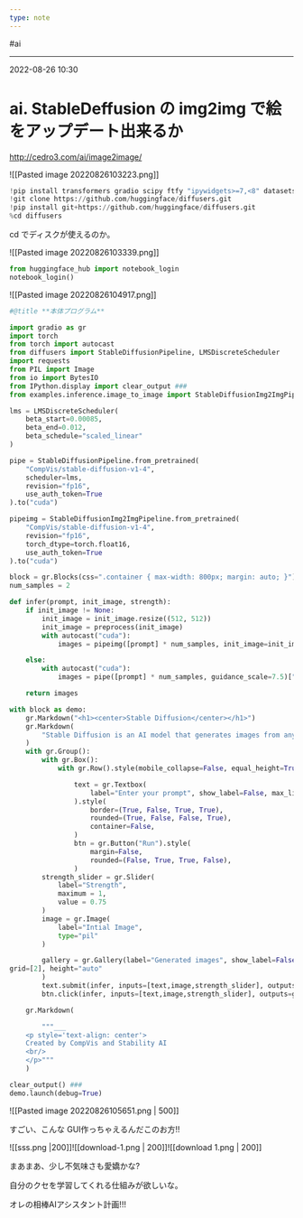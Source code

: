 ```yaml
---
type: note
---
```


#ai

---
2022-08-26  10:30

# ai. StableDeffusion の img2img で絵をアップデート出来るか

http://cedro3.com/ai/image2image/

![[Pasted image 20220826103223.png]]

```python
!pip install transformers gradio scipy ftfy "ipywidgets>=7,<8" datasets
!git clone https://github.com/huggingface/diffusers.git
!pip install git+https://github.com/huggingface/diffusers.git
%cd diffusers
```

cd でディスクが使えるのか。

![[Pasted image 20220826103339.png]]

```python
from huggingface_hub import notebook_login
notebook_login()
```


![[Pasted image 20220826104917.png]]


```python
#@title **本体プログラム**

import gradio as gr
import torch
from torch import autocast
from diffusers import StableDiffusionPipeline, LMSDiscreteScheduler
import requests
from PIL import Image
from io import BytesIO
from IPython.display import clear_output ###
from examples.inference.image_to_image import StableDiffusionImg2ImgPipeline, preprocess

lms = LMSDiscreteScheduler(
	beta_start=0.00085,
	beta_end=0.012,
	beta_schedule="scaled_linear"
)

pipe = StableDiffusionPipeline.from_pretrained(
	"CompVis/stable-diffusion-v1-4",
	scheduler=lms,
	revision="fp16",
	use_auth_token=True
).to("cuda")

pipeimg = StableDiffusionImg2ImgPipeline.from_pretrained(
	"CompVis/stable-diffusion-v1-4",
	revision="fp16",
	torch_dtype=torch.float16,
	use_auth_token=True
).to("cuda")

block = gr.Blocks(css=".container { max-width: 800px; margin: auto; }")
num_samples = 2

def infer(prompt, init_image, strength):
	if init_image != None:
		init_image = init_image.resize((512, 512))
		init_image = preprocess(init_image)
		with autocast("cuda"):
			images = pipeimg([prompt] * num_samples, init_image=init_image, strength=strength, guidance_scale=7.5)["sample"]

	else:
		with autocast("cuda"):
			images = pipe([prompt] * num_samples, guidance_scale=7.5)["sample"]

	return images

with block as demo:
	gr.Markdown("<h1><center>Stable Diffusion</center></h1>")
	gr.Markdown(
		"Stable Diffusion is an AI model that generates images from any prompt you give!"
	)
	with gr.Group():
		with gr.Box():
			with gr.Row().style(mobile_collapse=False, equal_height=True):

				text = gr.Textbox(
					label="Enter your prompt", show_label=False, max_lines=1
				).style(
					border=(True, False, True, True),
					rounded=(True, False, False, True),
					container=False,
				)
				btn = gr.Button("Run").style(
					margin=False,
					rounded=(False, True, True, False),
				)
		strength_slider = gr.Slider(
			label="Strength",
			maximum = 1,
			value = 0.75
		)
		image = gr.Image(
			label="Intial Image",
			type="pil"
		)

		gallery = gr.Gallery(label="Generated images", show_label=False).style(
grid=[2], height="auto"
		)
		text.submit(infer, inputs=[text,image,strength_slider], outputs=gallery)
		btn.click(infer, inputs=[text,image,strength_slider], outputs=gallery)

	gr.Markdown(

		"""___
	<p style='text-align: center'>
	Created by CompVis and Stability AI
	<br/>
	</p>"""
	)

clear_output() ###
demo.launch(debug=True)
```

![[Pasted image 20220826105651.png | 500]]

すごい、こんな GUI作っちゃえるんだこのお方!!

![[sss.png |200]]![[download-1.png | 200]]![[download 1.png | 200]]

まあまあ、少し不気味さも愛嬌かな?

自分のクセを学習してくれる仕組みが欲しいな。

オレの相棒AIアシスタント計画!!!

